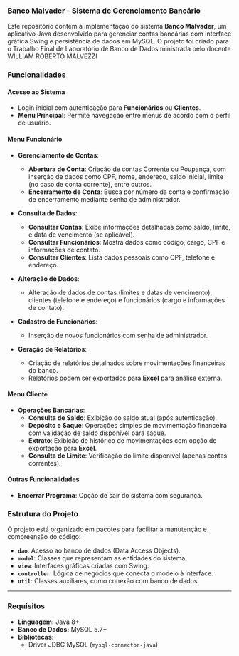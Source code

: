 ### Banco Malvader - Sistema de Gerenciamento Bancário

Este repositório contém a implementação do sistema **Banco Malvader**, um aplicativo Java desenvolvido para gerenciar contas bancárias com interface gráfica Swing e persistência de dados em MySQL. O projeto foi criado para o Trabalho Final de Laboratório de Banco de Dados ministrada pelo docente WILLIAM ROBERTO MALVEZZI

### Funcionalidades
#### Acesso ao Sistema
- Login inicial com autenticação para **Funcionários** ou **Clientes**.  
- **Menu Principal**: Permite navegação entre menus de acordo com o perfil de usuário.  

#### Menu Funcionário
- **Gerenciamento de Contas**:
  - **Abertura de Conta**: Criação de contas Corrente ou Poupança, com inserção de dados como CPF, nome, endereço, saldo inicial, limite (no caso de conta corrente), entre outros.
  - **Encerramento de Conta**: Busca por número da conta e confirmação de encerramento mediante senha de administrador.
  
- **Consulta de Dados**:
  - **Consultar Contas**: Exibe informações detalhadas como saldo, limite, e data de vencimento (se aplicável).
  - **Consultar Funcionários**: Mostra dados como código, cargo, CPF e informações de contato.
  - **Consultar Clientes**: Lista dados pessoais como CPF, telefone e endereço.

- **Alteração de Dados**:
  - Alteração de dados de contas (limites e datas de vencimento), clientes (telefone e endereço) e funcionários (cargo e informações de contato).

- **Cadastro de Funcionários**:
  - Inserção de novos funcionários com senha de administrador.

- **Geração de Relatórios**:
  - Criação de relatórios detalhados sobre movimentações financeiras do banco.  
  - Relatórios podem ser exportados para **Excel** para análise externa.  

#### Menu Cliente
- **Operações Bancárias**:
  - **Consulta de Saldo**: Exibição do saldo atual (após autenticação).
  - **Depósito e Saque**: Operações simples de movimentação financeira com validação de saldo disponível para saque.
  - **Extrato**: Exibição de histórico de movimentações com opção de exportação para **Excel**.
  - **Consulta de Limite**: Verificação do limite disponível (apenas contas correntes).  

#### Outras Funcionalidades
- **Encerrar Programa**: Opção de sair do sistema com segurança.  

### Estrutura do Projeto
O projeto está organizado em pacotes para facilitar a manutenção e compreensão do código:
- **`dao`**: Acesso ao banco de dados (Data Access Objects).  
- **`model`**: Classes que representam as entidades do sistema.  
- **`view`**: Interfaces gráficas criadas com Swing.  
- **`controller`**: Lógica de negócios que conecta o modelo à interface.  
- **`util`**: Classes auxiliares, como conexão com banco de dados.

---

### Requisitos
- **Linguagem:** Java 8+  
- **Banco de Dados:** MySQL 5.7+  
- **Bibliotecas:**  
  - Driver JDBC MySQL (`mysql-connector-java`)  
 
